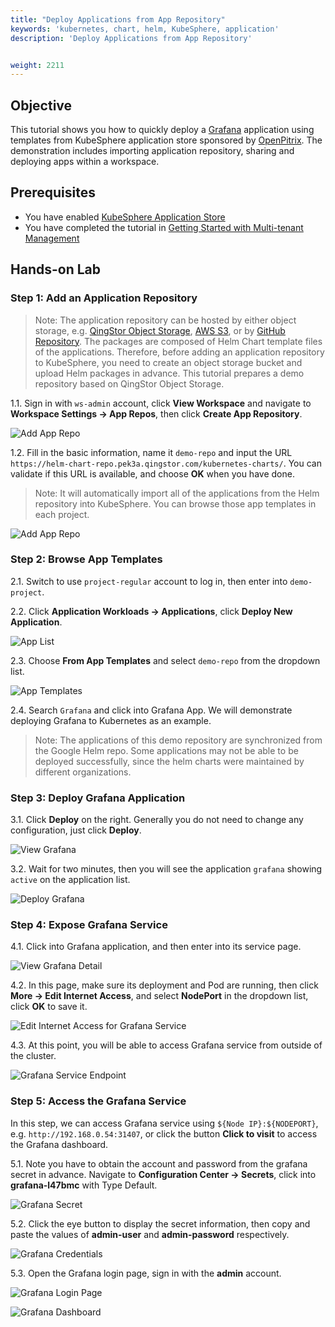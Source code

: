 ```yaml
---
title: "Deploy Applications from App Repository"
keywords: 'kubernetes, chart, helm, KubeSphere, application'
description: 'Deploy Applications from App Repository'


weight: 2211
---
```


## Objective

This tutorial shows you how to quickly deploy a [Grafana](https://grafana.com/) application using templates from KubeSphere application store sponsored by [OpenPitrix](https://github.com/openpitrix/openpitirx). The demonstration includes importing application repository, sharing and deploying apps within a workspace.

## Prerequisites

- You have enabled [KubeSphere Application Store](../../installation/install-openpitrix)
- You have completed the tutorial in [Getting Started with Multi-tenant Management](../admin-quick-start)

## Hands-on Lab

### Step 1: Add an Application Repository

> Note: The application repository can be hosted by either object storage, e.g. [QingStor Object Storage](https://www.qingcloud.com/products/qingstor/), [AWS S3](https://aws.amazon.com/what-is-cloud-object-storage/), or by [GitHub Repository](https://github.com/). The packages are composed of Helm Chart template files of the applications. Therefore, before adding an application repository to KubeSphere, you need to create an object storage bucket and upload Helm packages in advance. This tutorial prepares a demo repository based on QingStor Object Storage.

1.1. Sign in with `ws-admin` account, click **View Workspace** and navigate to **Workspace Settings → App Repos**, then click **Create App Repository**.

![Add App Repo](/images/application-templates/create-app-repo.png)

1.2. Fill in the basic information, name it `demo-repo` and input the URL `https://helm-chart-repo.pek3a.qingstor.com/kubernetes-charts/`. You can validate if this URL is available, and choose **OK** when you have done.

> Note: It will automatically import all of the applications from the Helm repository into KubeSphere. You can browse those app templates in each project.

![Add App Repo](/images/application-templates/validate-repo2.png)

### Step 2: Browse App Templates

2.1. Switch to use `project-regular` account to log in, then enter into `demo-project`.

2.2. Click **Application Workloads → Applications**, click **Deploy New Application**.

![App List](/images/application-templates/20200106161804.png)

2.3. Choose **From App Templates** and select `demo-repo` from the dropdown list.

![App Templates](/images/application-templates/20200106162219.png)

2.4. Search `Grafana` and click into Grafana App. We will demonstrate deploying Grafana to Kubernetes as an example.

> Note: The applications of this demo repository are synchronized from the Google Helm repo. Some applications may not be able to be deployed successfully, since the helm charts were maintained by different organizations.

### Step 3: Deploy Grafana Application

3.1. Click **Deploy** on the right. Generally you do not need to change any configuration, just click **Deploy**.

![View Grafana](/images/application-templates/20200106171747.png)

3.2. Wait for two minutes, then you will see the application `grafana` showing `active` on the application list.

![Deploy Grafana](/images/application-templates/20200106172151.png)

### Step 4: Expose Grafana Service

4.1. Click into Grafana application, and then enter into its service page.

![View Grafana Detail](/images/application-templates/20200106172416.png)

4.2. In this page, make sure its deployment and Pod are running, then click **More → Edit Internet Access**, and select **NodePort** in the dropdown list, click **OK** to save it.

![Edit Internet Access for Grafana Service](/images/application-templates/20200106172532.png)

4.3. At this point, you will be able to access Grafana service from outside of the cluster.

![Grafana Service Endpoint](/images/application-templates/20200106172837.png)

### Step 5: Access the Grafana Service

In this step, we can access Grafana service using `${Node IP}:${NODEPORT}`, e.g. `http://192.168.0.54:31407`, or click the button **Click to visit** to access the Grafana dashboard.

5.1. Note you have to obtain the account and password from the grafana secret in advance. Navigate to **Configuration Center → Secrets**, click into **grafana-l47bmc** with Type Default.

![Grafana Secret](/images/application-templates/20200106173434.png)

5.2. Click the eye button to display the secret information, then copy and paste the values of **admin-user** and **admin-password** respectively.

![Grafana Credentials](/images/application-templates/20200106173531.png)

5.3. Open the Grafana login page, sign in with the **admin** account.

![Grafana Login Page](/images/application-templates/20190717152831.png)

![Grafana Dashboard](/images/application-templates/20190717152929.png)